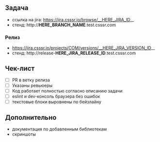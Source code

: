 ## Задача
- ссылка на jira: https://jira.csssr.io/browse/__HERE_JIRA_ID__
- стенд: http://__HERE_BRANCH_NAME__.test.csssr.com

### Релиз
* https://jira.csssr.io/projects/COM/versions/__HERE_JIRA_VERSION_ID__
* стенд: http://release-__HERE_JIRA_RELEASE_ID__.test.csssr.com

## Чек-лист
- [ ] PR в ветку релиза
- [ ] Указаны ревьюеры
- [ ] Код работает полностью согласно описанию задачи
- [ ] eslint и dev-консоль браузера без ошибок
- [ ] текстовые блоки выровнены по бейзлайну

## Дополнительно
* документация по добавленным библиотекам
* скриншоты
